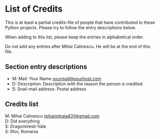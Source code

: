 <!--
===-----------------------------------------------------------------------------------===
Copyright (c) 2021 Calinescu Mihai

For copying notice, see https://github.com/CMihai99/python-projects/blob/main/COPYING.
For licenses we use, see https://github.com/CMihai99/python-projects/tree/main/LICENSES.
===-----------------------------------------------------------------------------------===
-->

# List of Credits

This is at least a partial credits-file of people that have contributed to
these Python projects. Please try to follow the entry descriptions below.

When adding to this list, please keep the entries in alphabetical order.

Do not add any entries after Mihai Calinescu. He will be at the end of this file.

## Section entry descriptions

-   M: Mail: Your Name <yourmail@yourhost.com>
-   D: Description: Description with the reason the person is credited
-   S: Snail-mail address: Postal address

## Credits list

M: Mihai Calinescu <mihaimihaia431@gmail.com>  
D: Did everything  
S: Dragomiresti-Vale  
S: Ilfov, Romania
